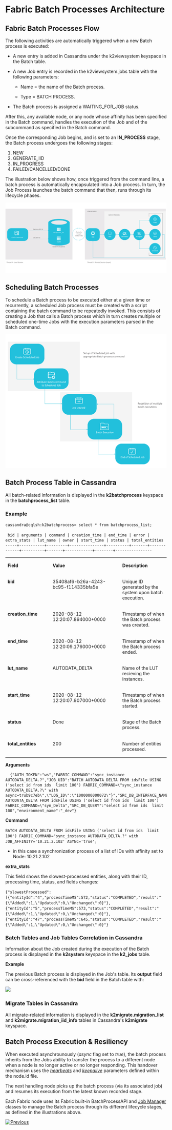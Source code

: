 # **Fabric Batch Processes Architecture**

## **Fabric Batch Processes Flow**  

The following activities are automatically triggered when a new Batch process is executed:
-  A new entry is added in Cassandra under the k2viewsystem keyspace in the Batch table.
-  A new Job entry is recorded in the k2viewsystem.jobs table with the following parameters:
   
   -  Name = the name of the Batch process.
   
   -  Type = BATCH PROCESS.
-  The Batch process is assigned a WAITING_FOR_JOB status.  

After this, any available node, or any node whose affinity has been specified in the Batch command, handles the execution of the Job and of the subcommand as specified in the Batch command.

Once the corresponding Job begins, and is set to an **IN_PROCESS** stage, the Batch process undergoes the following stages:
1. NEW
2. GENERATE_IID
3. IN_PROGRESS
4. FAILED/CANCELLED/DONE

The illustration below shows how, once triggered from the command line, a batch process is automatically encapsulated into a Job process. In turn, the Job Process launches the batch command that then, runs through its lifecycle phases. 
 

<img src="/articles/20_jobs_and_batch_services/images/13_jobs_and_batch_services_batch_process.PNG">



## **Scheduling Batch Processes**

To schedule a Batch process to be executed either at a given time or recurrently, a scheduled Job process must be created with a script containing the batch command to be repeatedly invoked. This consists of creating a Job that calls a Batch process which in turn creates multiple or scheduled one-time Jobs with the execution parameters parsed in the Batch command.

<img src="/articles/20_jobs_and_batch_services/images/14_jobs_and_batch_services_scheduled_batch_process.PNG">
 

## **Batch Process Table in Cassandra**
All batch-related information is displayed in the **k2batchprocess** keyspace in the **batchprocess_list** table.

### Example 

```
cassandra@cqlsh:k2batchprocess> select * from batchprocess_list;

 bid | arguments | command | creation_time | end_time | error | extra_stats | lut_name | owner | start_time | status | total_entities
-----+-----------+---------+---------------+----------+-------+-------------+----------+-------+------------+--------+----------------

```


<table width="900pxl">
<tbody>
<tr>
<td valign="top" width="300pxl">
<p><strong>Field</strong></p>
</td>
<td valign="top" width="400pxl">
<p><strong>Value</strong></p>
</td>
<td valign="top" width="400pxl">
<p><strong>Description</strong></p>
</td>

</tr>
<tr>
<td valign="top" width="300pxl">
<p><strong>bid</strong></p>
</td>
<td valign="top" width="400pxl">
<p>35408af6-b26a-4243-bc95-f114335bfa5e</p>
</td>
<td valign="top" width="400pxl">
<p>Unique ID generated by the system upon batch execution.</p>
</td>
 
 
</tr>
<tr>
<td valign="top" width="300pxl">
<p><strong>creation_time</strong></p>
</td>
<td valign="top" width="400pxl">
<p>2020-08-12 12:20:07.894000+0000</p>
</td>
<td valign="top" width="400pxl">
<p>Timestamp of when the Batch process was created.</p>
</td>
</tr>

<tr>
<td valign="top" width="300pxl">
<p><strong>end_time</strong></p>
</td>
<td valign="top" width="400pxl">
<p>2020-08-12 12:20:09.176000+0000</p>
</td>
<td valign="top" width="400pxl">
<p>Timestamp of when the Batch process ended.</p>
</td>
</tr>

<tr>
<td valign="top" width="300pxl">
<p><strong>lut_name</strong></p>
</td>
<td valign="top" width="400pxl">
<p>AUTODATA_DELTA</p>
</td>
<td valign="top" width="400pxl">
<p>Name of the LUT recieving the instances.</p>
</td>
</tr>


<tr>
<td valign="top" width="300pxl">
<p><strong>start_time</strong></p>
</td>
<td valign="top" width="400pxl">
<p>2020-08-12 12:20:07.907000+0000</p>
</td>
<td valign="top" width="400pxl">
<p>Timestamp of when the Batch process started.</p>
</td>
</tr>


<tr>
<td valign="top" width="300pxl">
<p><strong>status</strong></p>
</td>
<td valign="top" width="400pxl">
<p>Done</p>
</td>
<td valign="top" width="400pxl">
<p>Stage of the Batch process.</p>
</td>
</tr>


<tr>
<td valign="top" width="300pxl">
<p><strong>total_entities</strong></p>
</td>
<td valign="top" width="400pxl">
<p>200</p>
</td>
<td valign="top" width="400pxl">
<p>Number of entities processed.</p>
</td>
</tr>

</tbody>
</table>

**Arguments**  

      {"AUTH_TOKEN":"ws","FABRIC_COMMAND":"sync_instance AUTODATA_DELTA.?","JOB_UID":"BATCH AUTODATA_DELTA FROM idsFile USING ('select id from ids  limit 100') FABRIC_COMMAND=\"sync_instance AUTODATA_DELTA.?\" with async=trub9c7eb\",\"LOG_ID\":\"1000000000072\"}","SRC_DB_INTERFACE_NAME":"idsFile","AUTH_USER":"","sync_mode":"ON","INSTANCES_LIST":"","lu_name":"AUTODATA_DELTA","COMMAND":"BATCH AUTODATA_DELTA FROM idsFile USING ('select id from ids  limit 100') FABRIC_COMMAND=\"syn_Delta","SRC_DB_QUERY":"select id from ids  limit 100","environment_name":"_dev"}

**Command**  

```BATCH AUTODATA_DELTA FROM idsFile USING ('select id from ids  limit 100') FABRIC_COMMAND="sync_instance AUTODATA_DELTA.?" with JOB_AFFINITY='10.21.2.102' ASYNC='true';```

- in this case a synchronization process of a list of IDs with affinity set to Node: 10.21.2.102 



**extra_stats**  

This field shows the slowest-processed entities, along with their ID, processing time, status, and fields changes: 

```{"slowestProcessed":[{"entityId":"4","processTimeMS":572,"status":"COMPLETED","result":"{\"Added\":1,\"Updated\":0,\"Unchanged\":0}"},{"entityId":"5","processTimeMS":573,"status":"COMPLETED","result":"{\"Added\":1,\"Updated\":0,\"Unchanged\":0}"},{"entityId":"47","processTimeMS":645,"status":"COMPLETED","result":"{\"Added\":1,\"Updated\":0,\"Unchanged\":0}"}```



### **Batch Tables and Job Tables Correlation in Cassandra**
Information about the Job created during the execution of the Batch process is displayed in the **k2system** keyspace in the **k2_jobs** table.

**Example** 

The previous Batch process is displayed in the Job's table. Its **output** field can be cross-referenced with the **bid** field in the Batch table with:

<img src="/articles/20_jobs_and_batch_services/images/18_jobs_and_batch_services_scheduled_batch_table3.PNG">


### **Migrate Tables in Cassandra**
All migrate-related information is displayed in the **k2migrate.migration_list** and **k2migrate.migration_iid_info** tables in Cassandra's **k2migrate** keyspace.



## **Batch Process Execution & Resiliency**


When executed asynchrounously (*async* flag set to *true*), the batch process inherits from the Jobs ability to transfer the process to a different node when a node is no longer active or no longer responding. This handover mechanism uses the [*hearbeats*](/articles/20_jobs_and_batch_services/06_jobs_configuration.md#heartbeat) and [*keepalive*](/articles/20_jobs_and_batch_services/06_jobs_configuration.md#keepalive) parameters defined within the node.id file.

The next handling node picks up the batch process (via its associated job) and resumes its execution from the latest known recorded stage.   

Each Fabric node uses its Fabric built-in BatchProcessAPI and [Job Manager](/articles/20_jobs_and_batch_services/02_jobs_flow_and_status.md#jobs-logic) classes to manage the Batch process through its different lifecycle stages, as defined in the illustrations above.



[![Previous](/articles/images/Previous.png)](/articles/20_jobs_and_batch_services/15_batch_CDC_commands.md)



